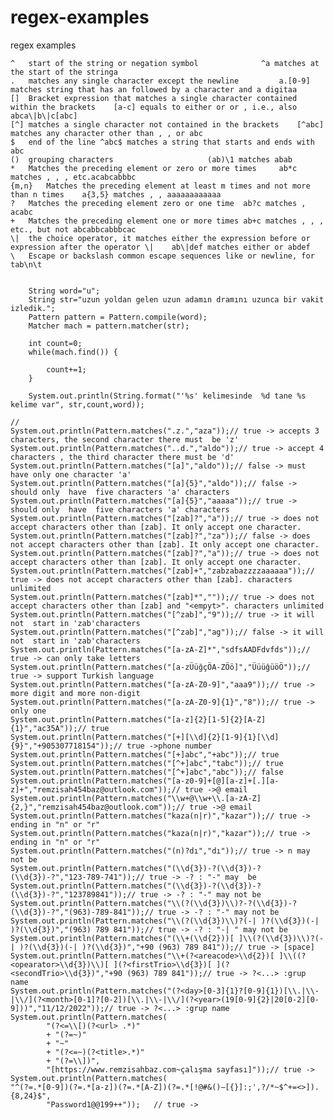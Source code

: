 # regex-examples
regex  examples

	^	start of the string or negation symbol				^a matches at the start of the stringa
	.	matches any single character except the newline			a.[0-9] matches string that has an followed by a character and a digitaa
	[]	Bracket expression that matches a single character contained within the brackets	[a-c] equals to either or or , i.e., also abca\|b\|c[abc]
	[^]	matches a single character not contained in the brackets	[^abc] matches any character other than , , or abc
	$	end of the line	^abc$ matches a string that starts and ends with abc
	()	grouping characters						(ab)\1 matches abab
	*	Matches the preceding element or zero or more times		ab*c matches , , , etc.acabcabbbc
	{m,n}	Matches the preceding element at least m times and not more than n times	a{3,5} matches , , aaaaaaaaaaaa
	?	Matches the preceding element zero or one time	ab?c matches , acabc
	+	Matches the preceding element one or more times	ab+c matches , , , etc., but not abcabbcabbbcac
	\|	the choice operator, it matches either the expression before or expression after the operator \|	ab\|def matches either or abdef
	\	Escape or backslash	common escape sequences like or newline, for tab\n\t


		String word="u";
		String str="uzun yoldan gelen uzun adamın dramını uzunca bir vakit izledik.";
		Pattern pattern = Pattern.compile(word);
		Matcher mach = pattern.matcher(str);
		
		int count=0;
		while(mach.find()) {
			
			count+=1;
		}
		
		System.out.println(String.format("'%s' kelimesinde  %d tane %s kelime var", str,count,word));
	
	//
	System.out.println(Pattern.matches(".z.","aza"));// true -> accepts 3 characters, the second character there must  be 'z'
	System.out.println(Pattern.matches("..d.","aldo"));// true -> accept 4 characters , the third character there must be 'd'
	System.out.println(Pattern.matches("[a]","aldo"));// false -> must have only one character 'a'
	System.out.println(Pattern.matches("[a]{5}","aldo"));// false -> should only  have  five characters 'a' characters
	System.out.println(Pattern.matches("[a]{5}","aaaaa"));// true -> should only  have  five characters 'a' characters
	System.out.println(Pattern.matches("[zab]?","a"));// true -> does not accept characters other than [zab]. It only accept one character. 
	System.out.println(Pattern.matches("[zab]?","za"));// false -> does not accept characters other than [zab]. It only accept one character. 
	System.out.println(Pattern.matches("[zab]?","a"));// true -> does not accept characters other than [zab]. It only accept one character. 
	System.out.println(Pattern.matches("[zab]+","zabzabazzzzaaaaaa"));// true -> does not accept characters other than [zab]. characters unlimited
	System.out.println(Pattern.matches("[zab]*",""));// true -> does not accept characters other than [zab] and "<empyt>". characters unlimited
	System.out.println(Pattern.matches("[^zab]","9"));// true -> it will not  start in 'zab'characters
	System.out.println(Pattern.matches("[^zab]","ag"));// false -> it will not  start in 'zab'characters
	System.out.println(Pattern.matches("[a-zA-Z]*","sdfsAADFdvfds"));// true -> can only take letters
	System.out.println(Pattern.matches("[a-zÜüğçÖA-ZÖö]","ÜüüğüöÖ"));// true -> support Turkish language
	System.out.println(Pattern.matches("[a-zA-Z0-9]","aaa9"));// true -> more digit and more non-digit
	System.out.println(Pattern.matches("[a-zA-Z0-9]{1}","8"));// true -> only one 
	System.out.println(Pattern.matches("[a-z]{2}[1-5]{2}[A-Z]{1}","ac35A"));// true 
	System.out.println(Pattern.matches("[+][\\d]{2}[1-9]{1}[\\d]{9}","+905307718154"));// true ->phone number
	System.out.println(Pattern.matches("[+]abc","+abc"));// true 
	System.out.println(Pattern.matches("[^+]abc","tabc"));// true 
	System.out.println(Pattern.matches("[^+]abc","abc"));// false 
	System.out.println(Pattern.matches("[a-z0-9]+[@][a-z]+[.][a-z]+","remzisah454baz@outlook.com"));// true ->@ email
	System.out.println(Pattern.matches("\\w+@\\w+\\.[a-zA-Z]{2,}","remzisah454baz@outlook.com"));// true ->@ email
	System.out.println(Pattern.matches("kaza(n|r)","kazar"));// true -> ending in "n" or "r"
	System.out.println(Pattern.matches("kaza(n|r)","kazar"));// true -> ending in "n" or "r"
	System.out.println(Pattern.matches("(n)?dı","dı"));// true -> n may not be
	System.out.println(Pattern.matches("(\\d{3})-?(\\d{3})-?(\\d{3})-?","123-789-741"));// true -> -? : "-" may  be 
	System.out.println(Pattern.matches("(\\d{3})-?(\\d{3})-?(\\d{3})-?","123789841"));// true -> -? : "-" may not be 
	System.out.println(Pattern.matches("\\(?(\\d{3})\\)?-?(\\d{3})-?(\\d{3})-?","(963)-789-841"));// true -> -? : "-" may not be 
	System.out.println(Pattern.matches("\\(?(\\d{3})\\)?(-| )?(\\d{3})(-| )?(\\d{3})","(963) 789 841"));// true -> -? : "-| " may not be 
	System.out.println(Pattern.matches("(\\+(\\d{2}))[ ]\\(?(\\d{3})\\)?(-| )?(\\d{3})(-| )?(\\d{3})","+90 (963) 789 841"));// true -> [space]
	System.out.println(Pattern.matches("\\+(?<areacode>\\d{2})[ ]\\((?<opearator>\\d{3})\\)[ ](?<firstTrio>\\d{3})[ ](?<secondTrio>\\d{3})","+90 (963) 789 841"));// true -> ?<...> :grup name
	System.out.println(Pattern.matches("(?<day>[0-3]{1}?[0-9]{1})[\\.|\\-|\\/](?<month>[0-1]?[0-2])[\\.|\\-|\\/](?<year>(19[0-9]{2}|20[0-2][0-9]))","11/12/2022"));// true -> ?<...> :grup name
	System.out.println(Pattern.matches(
			"(?<=\\[)(?<url> .*)"
			+ "(?=~)"
			+ "~"
			+ "(?<=~)(?<title>.*)"
			+ "(?=\\])",
			"[https://www.remzisahbaz.com~çalışma sayfası]"));// true -> 
	System.out.println(Pattern.matches(
	"^(?=.*[0-9])(?=.*[a-z])(?=.*[A-Z])(?=.*[!@#&()–[{}]:;',?/*~$^+=<>]).{8,24}$",
			"Password1@@199++"));	// true -> 
	
